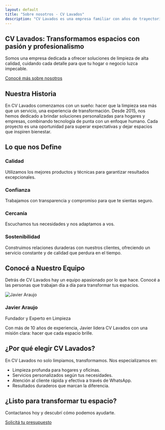 ```yaml
---
layout: default
title: "Sobre nosotros - CV Lavados"
description: "CV Lavados es una empresa familiar con años de trayectoria en el mundo de los servicios de limpieza. Conócenos."
---
```


<section class="about about--hero fade-in-up">
  <div class="about__container">
    <h1 class="about__title"><b>CV Lavados</b>: Transformamos espacios con pasión y profesionalismo</h1>
    <p class="about__subtitle">Somos una empresa dedicada a ofrecer soluciones de limpieza de alta calidad, cuidando cada detalle para que tu hogar o negocio luzca impecable.</p>
    <a href="#nuestra-historia" class="about__cta-btn">Conocé más sobre nosotros</a>
  </div>
</section>

<section class="about about--history" id="nuestra-historia">
  <div class="about__container">
    <h2 class="about__section-title">Nuestra Historia</h2>
    <p class="about__section-text">En CV Lavados comenzamos con un sueño: hacer que la limpieza sea más que un servicio, una experiencia de transformación. Desde 2015, nos hemos dedicado a brindar soluciones personalizadas para hogares y empresas, combinando tecnología de punta con un enfoque humano. Cada proyecto es una oportunidad para superar expectativas y dejar espacios que inspiren bienestar.</p>
  </div>
</section>

<section class="about about--values">
  <div class="about__container">
    <h2 class="about__section-title">Lo que nos Define</h2>
    <div class="about__values-grid">
      <div class="about__value-card">
        <h3 class="about__value-title">Calidad</h3>
        <p class="about__value-text">Utilizamos los mejores productos y técnicas para garantizar resultados excepcionales.</p>
      </div>
      <div class="about__value-card">
        <h3 class="about__value-title">Confianza</h3>
        <p class="about__value-text">Trabajamos con transparencia y compromiso para que te sientas seguro.</p>
      </div>
      <div class="about__value-card">
        <h3 class="about__value-title">Cercanía</h3>
        <p class="about__value-text">Escuchamos tus necesidades y nos adaptamos a vos.</p>
      </div>
      <div class="about__value-card">
        <h3 class="about__value-title">Sostenibilidad</h3>
        <p class="about__value-text">Construimos relaciones duraderas con nuestros clientes, ofreciendo un servicio constante y de calidad que perdura en el tiempo.</p>
      </div>
    </div>
  </div>
</section>

<section class="about about--team">
  <div class="about__container">
    <h2 class="about__section-title">Conocé a Nuestro Equipo</h2>
    <p class="about__section-text">Detrás de CV Lavados hay un equipo apasionado por lo que hace. Conocé a las personas que trabajan día a día para transformar tus espacios.</p>
    <div class="about__team-grid">
      <div class="about__team-member">
        <img src="{{ site.baseurl }}/assets/images/javi.jpg" alt="Javier Araujo" class="about__team-photo">
        <h3 class="about__team-name">Javier Araujo</h3>
        <p class="about__team-role">Fundador y Experto en Limpieza</p>
        <p class="about__team-bio">Con más de 10 años de experiencia, Javier lidera CV Lavados con una misión clara: hacer que cada espacio brille.</p>
      </div>
      <!-- <div class="about__team-member">
        <img src="{{ site.baseurl }}/assets/images/javi.jpg" alt="Rosana Grossi" class="about__team-photo">
        <h3 class="about__team-name">Rosana Grossi</h3>
        <p class="about__team-role">Co-Fundadora y Líder de equipos</p>
        <p class="about__team-bio">Desde los inicios, se hizo cargo de la logistica de equipo y proyectos. Atenta a los detalles y dedicada por ofrecer un espacio limpio de calidad.</p>
      </div> -->
      <!-- Repetir para otros miembros -->
    </div>
  </div>
</section>

<section class="about about--benefits">
  <div class="about__container">
    <h2 class="about__section-title">¿Por qué elegir CV Lavados?</h2>
    <p class="about__section-text">En CV Lavados no solo limpiamos, transformamos. Nos especializamos en:</p>
    <ul class="about__benefits-list">
      <li>Limpieza profunda para hogares y oficinas.</li>
      <li>Servicios personalizados según tus necesidades.</li>
      <li>Atención al cliente rápida y efectiva a través de WhatsApp.</li>
      <li>Resultados duraderos que marcan la diferencia.</li>
    </ul>
  </div>
</section>

<section class="about about--cta">
  <div class="about__container">
    <h2 class="about__section-title">¿Listo para transformar tu espacio?</h2>
    <p class="about__section-text">Contactanos hoy y descubrí cómo podemos ayudarte.</p>
    <a href="/contacto" class="about__cta-btn">Solicitá tu presupuesto</a>
  </div>
</section>
